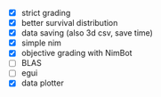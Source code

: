 - [x] strict grading
- [x] better survival distribution
- [x] data saving (also 3d csv, save time)
- [x] simple nim
- [x] objective grading with NimBot
- [ ] BLAS
- [ ] egui
- [x] data plotter
